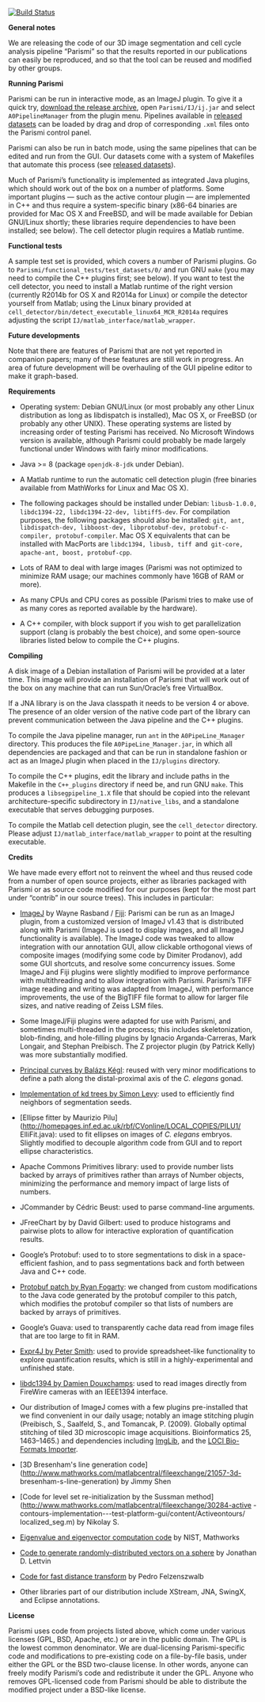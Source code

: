 [![Build Status](https://travis-ci.org/cinquin/parismi.svg?branch=master)](https://travis-ci.org/cinquin/parismi)

**General notes**

We are releasing the code of our 3D image segmentation and cell cycle
analysis pipeline “Parismi” so that the results reported in our
publications can easily be reproduced, and so that the tool can be
reused and modified by other groups.

**Running Parismi**

Parismi can be run in interactive mode, as an ImageJ plugin. To give it
a quick try, [download the release
archive](http://cinquin.org.uk/static/Parismi.tgz), open
`Parismi/IJ/ij.jar` and select `A0PipelineManager` from the plugin menu.
Pipelines available in [released
datasets](http://cinquin.org.uk/static/Parismi_datasets.tgz) can be
loaded by drag and drop of corresponding `.xml` files onto the Parismi
control panel.

Parismi can also be run in batch mode, using the same pipelines that can
be edited and run from the GUI. Our datasets come with a system of
Makefiles that automate this process (see [released
datasets](http://cinquin.org.uk/static/Parismi_datasets.tgz)).

Much of Parismi’s functionality is implemented as integrated Java
plugins, which should work out of the box on a number of platforms. Some
important plugins — such as the active contour plugin — are implemented
in C++ and thus require a system-specific binary (x86-64 binaries are
provided for Mac OS X and FreeBSD, and will be made available for Debian
GNU/Linux shortly; these libraries require dependencies to have been
installed; see below). The cell detector plugin requires a Matlab
runtime.

**Functional tests**

A sample test set is provided, which covers a number of Parismi plugins.
Go to `Parismi/functional_tests/test_datasets/0/` and run GNU `make`
(you may need to compile the C++ plugins first; see below). If you want
to test the cell detector, you need to install a Matlab runtime of the
right version (currently R2014b for OS X and R2014a for Linux) or
compile the detector yourself from Matlab; using the Linux binary
provided at `cell_detector/bin/detect_executable_linux64_MCR_R2014a`
requires adjusting the script `IJ/matlab_interface/matlab_wrapper`.

**Future developments**

Note that there are features of Parismi that are not yet reported in
companion papers; many of these features are still work in progress. An
area of future development will be overhauling of the GUI pipeline
editor to make it graph-based.

**Requirements**

-   Operating system: Debian GNU/Linux (or most probably any other Linux
distribution as long as libdispatch is installed), Mac OS X, or FreeBSD
(or probably any other UNIX). These operating systems are listed by
increasing order of testing Parismi has received. No Microsoft Windows
version is available, although Parismi could probably be made largely
functional under Windows with fairly minor modifications.

-   Java \>= 8 (package `openjdk-8-jdk` under Debian).

-   A Matlab runtime to run the automatic cell detection plugin (free
binaries available from MathWorks for Linux and Mac OS X).

-   The following packages should be installed under Debian:
`libusb-1.0.0, libdc1394-22, libdc1394-22-dev, libtiff5-dev`. For
compilation purposes, the following packages should also be installed:
`git, ant, libdispatch-dev, libboost-dev, libprotobuf-dev,
protobuf-c-compiler, protobuf-compiler`. Mac OS X equivalents that can
be installed with MacPorts are `libdc1394, libusb, tiff `and` git-core,
apache-ant, boost, protobuf-cpp`.

-   Lots of RAM to deal with large images (Parismi was not optimized to
minimize RAM usage; our machines commonly have 16GB of RAM or more).

-   As many CPUs and CPU cores as possible (Parismi tries to make use of
as many cores as reported available by the hardware).

-   A C++ compiler, with block support if you wish to get
parallelization support (clang is probably the best choice), and some
open-source libraries listed below to compile the C++ plugins.

**Compiling**

A disk image of a Debian installation of Parismi will be provided at a
later time. This image will provide an installation of Parismi that will
work out of the box on any machine that can run Sun/Oracle’s free
VirtualBox.

If a JNA library is on the Java classpath it needs to be version 4 or
above. The presence of an older version of the native code part of the
library can prevent communication between the Java pipeline and the C++
plugins.

To compile the Java pipeline manager, run `ant` in the
`A0PipeLine_Manager` directory. This produces the file
`A0PipeLine_Manager.jar`, in which all dependencies are packaged and
that can be run in standalone fashion or act as an ImageJ plugin when
placed in the `IJ/plugins` directory.

To compile the C++ plugins, edit the library and include paths in the
Makefile in the `C++_plugins` directory if need be, and run GNU `make`.
This produces a `libsegpipeline_1.X` file that should be copied into the
relevant architecture-specific subdirectory in `IJ/native_libs`, and a
standalone executable that serves debugging purposes.

To compile the Matlab cell detection plugin, see the `cell_detector`
directory. Please adjust `IJ/matlab_interface/matlab_wrapper` to point
at the resulting executable.

**Credits**

We have made every effort not to reinvent the wheel and thus reused code
from a number of open source projects, either as libraries packaged with
Parismi or as source code modified for our purposes (kept for the most
part under “contrib” in our source trees). This includes in particular:

-   [ImageJ](http://rsb.info.nih.gov/ij/) by Wayne Rasband /
[Fiji](http://fiji.sc/Fiji): Parismi can be run as an ImageJ plugin,
from a customized version of ImageJ v1.43 that is distributed along with
Parismi (ImageJ is used to display images, and all ImageJ functionality
is available). The ImageJ code was tweaked to allow integration with our
annotation GUI, allow clickable orthogonal views of composite images
(modifying some code by Dimiter Prodanov), add some GUI shortcuts, and
resolve some concurrency issues. Some ImageJ and Fiji plugins were
slightly modified to improve performance with multithreading and to
allow integration with Parismi. Parismi’s TIFF image reading and writing
was adapted from ImageJ, with performance improvements, the use of the
BigTIFF file format to allow for larger file sizes, and native reading
of Zeiss LSM files.

-   Some ImageJ/Fiji plugins were adapted for use with Parismi, and
sometimes multi-threaded in the process; this includes skeletonization,
blob-finding, and hole-filling plugins by Ignacio Arganda-Carreras, Mark
Longair, and Stephan Preibisch. The Z projector plugin (by Patrick
Kelly) was more substantially modified.

-   [Principal curves by Balázs
Kégl](http://www.iro.umontreal.ca/~kegl/research/pcurves/): reused with
very minor modifications to define a path along the distal-proximal axis
of the *C. elegans* gonad.

-   [Implementation of kd trees by Simon
Levy](http://home.wlu.edu/~levys/software/kd/): used to efficiently find
neighbors of segmentation seeds.

-   [Ellipse fitter by Maurizio
Pilu](http://homepages.inf.ed.ac.uk/rbf/CVonline/LOCAL_COPIES/PILU1/
ElliFit.java): used to fit ellipses on images of *C. elegans* embryos.
Slightly modified to decouple algorithm code from GUI and to report
ellipse characteristics.

-   Apache Commons Primitives library: used to provide number lists
backed by arrays of primitives rather than arrays of Number objects,
minimizing the performance and memory impact of large lists of numbers.

-   JCommander by Cédric Beust: used to parse command-line arguments.

-   JFreeChart by by David Gilbert: used to produce histograms and
pairwise plots to allow for interactive exploration of quantification
results.

-   Google’s Protobuf: used to to store segmentations to disk in a
space-efficient fashion, and to pass segmentations back and forth
between Java and C++ code.

-   [Protobuf patch by Ryan
Fogarty](https://code.google.com/p/protobuf/issues/detail?id=464): we
changed from custom modifications to the Java code generated by the
protobuf compiler to this patch, which modifies the protobuf compiler so
that lists of numbers are backed by arrays of primitives.

-   Google’s Guava: used to transparently cache data read from image
files that are too large to fit in RAM.

-   [Expr4J by Peter
Smith](http://sourceforge.net/projects/expr4j/files/): used to provide
spreadsheet-like functionality to explore quantification results, which
is still in a highly-experimental and unfinished state.

-   [libdc1394 by Damien
Douxchamps](http://sourceforge.net/projects/libdc1394/files/): used to
read images directly from FireWire cameras with an IEEE1394 interface.

-   Our distribution of ImageJ comes with a few plugins pre-installed
that we find convenient in our daily usage; notably an image stitching
plugin (Preibisch, S., Saalfeld, S., and Tomancak, P. (2009). Globally
optimal stitching of tiled 3D microscopic image acquisitions.
Bioinformatics 25, 1463–1465.) and dependencies including
[ImgLib](http://fiji.sc/ImgLib2), and the [LOCI Bio-Formats
Importer](http://loci.wisc.edu/software/bio-formats).

-   [3D Bresenham's line generation
code](http://www.mathworks.com/matlabcentral/fileexchange/21057-3d-
bresenham-s-line-generation) by Jimmy Shen

-   [Code for level set re-initialization by the Sussman
method](http://www.mathworks.com/matlabcentral/fileexchange/30284-active
-contours-implementation---test-platform-gui/content/Activeontours/
localized_seg.m) by Nikolay S.

-   [Eigenvalue and eigenvector computation
code](http://math.nist.gov/javanumerics/jama/) by NIST, Mathworks

-   [Code to generate randomly-distributed vectors on a
sphere](http://lettvin.com/Jonathan/diffuse.cpp) by Jonathan D. Lettvin

-   [Code for fast distance transform](http://cs.brown.edu/~pff/dt/) by
Pedro Felzenszwalb

-   Other libraries part of our distribution include XStream, JNA,
SwingX, and Eclipse annotations.

**License**

Parismi uses code from projects listed above, which come under various
licenses (GPL, BSD, Apache, etc.) or are in the public domain. The GPL
is the lowest common denominator. We are dual-licensing Parismi-specific
code and modifications to pre-existing code on a file-by-file basis,
under either the GPL or the BSD two-clause license. In other words,
anyone can freely modify Parismi’s code and redistribute it under the
GPL. Anyone who removes GPL-licensed code from Parismi should be able to
distribute the modified project under a BSD-like license.

